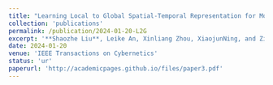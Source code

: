 ```yaml
---
title: "Learning Local to Global Spatial-Temporal Representation for Motor Imagery Classification"
collection: 'publications'
permalink: /publication/2024-01-20-L2G
excerpt: '**Shaozhe Liu**, Leike An, Xinliang Zhou, XiaojunNing, and Ziyu Jia*'
date: 2024-01-20
venue: 'IEEE Transactions on Cybernetics'
status: 'ur'
paperurl: 'http://academicpages.github.io/files/paper3.pdf'
---
```

